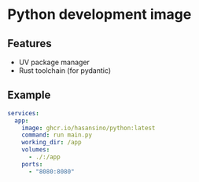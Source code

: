 # Python development image

## Features

* UV package manager
* Rust toolchain (for pydantic)

## Example

```yaml
services:
  app:
    image: ghcr.io/hasansino/python:latest
    command: run main.py
    working_dir: /app
    volumes:
      - ./:/app
    ports:
      - "8080:8080"
```
